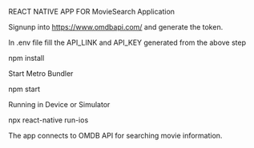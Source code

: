 REACT NATIVE APP FOR MovieSearch Application

Signunp into https://www.omdbapi.com/ and generate the token.

In .env file fill the API_LINK and API_KEY generated from the above step

npm install

Start Metro Bundler

npm start

Running in Device or Simulator

npx react-native run-ios

The app connects to OMDB API for searching movie information.
